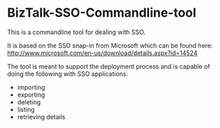 # BizTalk-SSO-Commandline-tool

This is a commandline tool for dealing with SSO. 

It is based on the SSO snap-in from Microsoft which can be found here:
http://www.microsoft.com/en-us/download/details.aspx?id=14524

The tool is meant to support the deployment process and is capable of doing the following with SSO applications:
- importing
- exporting
- deleting
- listing 
- retrieving details
